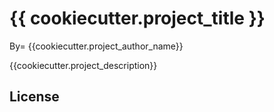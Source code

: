 # {{ cookiecutter.project_title }}

By= {{cookiecutter.project_author_name}}

{{cookiecutter.project_description}}

## License
